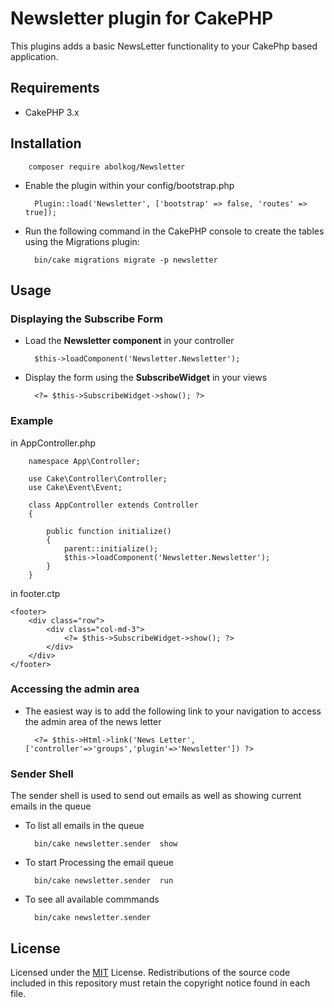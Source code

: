 # Newsletter plugin for CakePHP

This plugins adds a basic NewsLetter functionality to your CakePhp based application.

## Requirements

* CakePHP 3.x

## Installation

        composer require abolkog/Newsletter

* Enable the plugin within your config/bootstrap.php 

        Plugin::load('Newsletter', ['bootstrap' => false, 'routes' => true]);
        
* Run the following command in the CakePHP console to create the tables using the Migrations plugin:

        bin/cake migrations migrate -p newsletter
        


## Usage

### Displaying the Subscribe Form
* Load the **Newsletter component** in your controller
        
        $this->loadComponent('Newsletter.Newsletter');

* Display the form using the **SubscribeWidget** in your views

        <?= $this->SubscribeWidget->show(); ?>

### Example
in AppController.php

        namespace App\Controller;
        
        use Cake\Controller\Controller;
        use Cake\Event\Event;
        
        class AppController extends Controller
        {
        
            public function initialize()
            {
                parent::initialize();
                $this->loadComponent('Newsletter.Newsletter');
            }
        }

in footer.ctp

    <footer>
        <div class="row">
            <div class="col-md-3">
                <?= $this->SubscribeWidget->show(); ?>
            </div>
        </div>
    </footer>


### Accessing the admin area
* The easiest way is to add the following link to your navigation to access the admin area of the news letter

        <?= $this->Html->link('News Letter', ['controller'=>'groups','plugin'=>'Newsletter']) ?>

### Sender Shell
 The sender shell is used to send out emails as well as showing current emails in the queue
 
* To list all emails in the queue

        bin/cake newsletter.sender  show
         
* To start Processing the email queue

        bin/cake newsletter.sender  run

* To see all available commmands 
        
        bin/cake newsletter.sender

## License
Licensed under the [MIT](http://www.opensource.org/licenses/mit-license.php) License. Redistributions of the source code included in this repository must retain the copyright notice found in each file.
